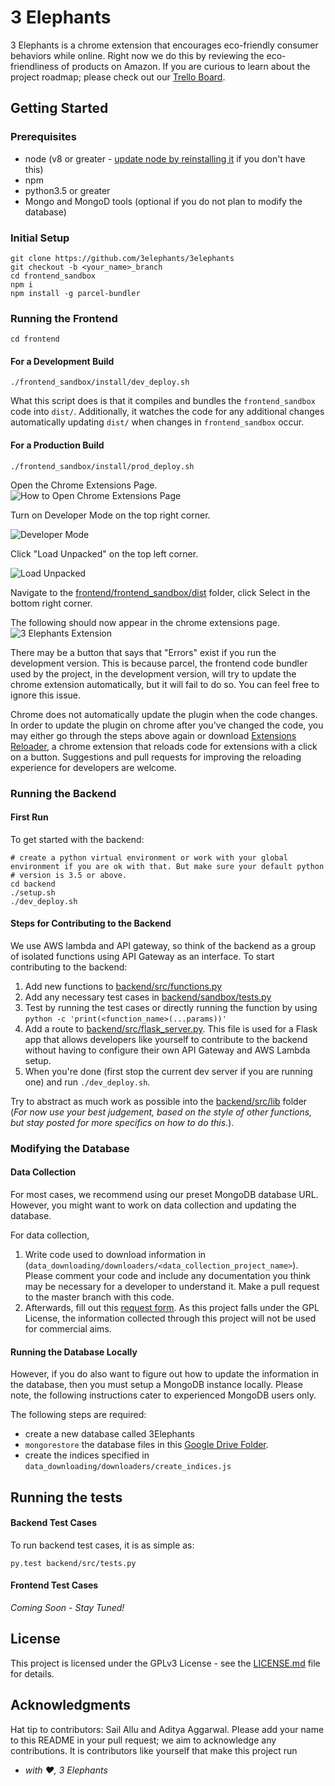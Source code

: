 # 3 Elephants

3 Elephants is a chrome extension that encourages eco-friendly consumer behaviors while online.
Right now we do this by reviewing the eco-friendliness of products on Amazon.
If you are curious to learn about the project roadmap; please check out our [Trello Board](https://trello.com/b/ar3tb4be/3elephants).

## Getting Started

### Prerequisites

* node (v8 or greater - [update node by reinstalling it](https://nodejs.org/en/) if you don't have this)
* npm
* python3.5 or greater
* Mongo and MongoD tools (optional if you do not plan to modify the database)


### Initial Setup
```
git clone https://github.com/3elephants/3elephants
git checkout -b <your_name>_branch
cd frontend_sandbox
npm i
npm install -g parcel-bundler
```
### Running the Frontend
```
cd frontend
```
#### For a Development Build
```
./frontend_sandbox/install/dev_deploy.sh
```
What this script does is that it compiles and bundles the `frontend_sandbox` code into `dist/`. Additionally, it watches the code for any additional changes automatically updating `dist/` when changes in `frontend_sandbox` occur.

#### For a Production Build
```
./frontend_sandbox/install/prod_deploy.sh
```

Open the Chrome Extensions Page.
![How to Open Chrome Extensions Page](docs/readme_screenshot_1.png)

Turn on Developer Mode on the top right corner.

![Developer Mode](docs/readme_screenshot_5.png)


Click "Load Unpacked" on the top left corner.

![Load Unpacked](docs/readme_screenshot_2.png)

Navigate to the [frontend/frontend_sandbox/dist](frontend/frontend_sandbox/dist) folder, click Select in the bottom right corner.
<!--![Select dist folder](docs/readme_screenshot_3.png)-->

The following should now appear in the chrome extensions page.
![3 Elephants Extension](docs/readme_screenshot_4.png)

There may be a button that says that "Errors" exist if you run the development version.
This is because parcel, the frontend code bundler used by the project, in the development version, will try to update the chrome extension automatically, but it will fail to do so. You can feel free to ignore this issue.

Chrome does not automatically update the plugin when the code changes. In order to update the plugin on chrome after you've changed the code, you may either go through the steps above again or download [Extensions Reloader](https://chrome.google.com/webstore/detail/extensions-reloader/fimgfedafeadlieiabdeeaodndnlbhid), a chrome extension that reloads code for extensions with a click on a button. Suggestions and pull requests for improving the reloading experience for developers are welcome.

### Running the Backend

#### First Run
To get started with the backend:

```
# create a python virtual environment or work with your global environment if you are ok with that. But make sure your default python  
# version is 3.5 or above.
cd backend
./setup.sh
./dev_deploy.sh
```
#### Steps for Contributing to the Backend

We use AWS lambda and API gateway, so think of the backend as a group of isolated functions using API Gateway as an interface. To start contributing to the backend:

1. Add new functions to [backend/src/functions.py](backend/src/functions.py)
2. Add any necessary test cases in [backend/sandbox/tests.py](backend/src/tests.py)  
3. Test by running the test cases or directly running the function by using `python -c 'print(<function_name>(...params))'`
4. Add a route to [backend/src/flask_server.py](backend/src/flask_server.py). This file is used for a Flask app that allows developers like yourself to contribute to the backend without having to configure their own API Gateway and AWS Lambda setup.
5. When you're done (first stop the current dev server if you are running one) and run `./dev_deploy.sh`.

Try to abstract as much work as possible into the [backend/src/lib](backend/src/lib) folder (_For now use your best judgement, based on the style of other functions, but stay posted for more specifics on how to do this._).


###  Modifying the Database

#### Data Collection
For most cases, we recommend using our preset MongoDB database URL. However, you might want to work on data collection and updating the database.

For data collection,
1) Write code used to download information in (`data_downloading/downloaders/<data_collection_project_name>`). Please comment your code and include any documentation you think may be necessary for a developer to understand it. Make a pull request to the master branch with this code.
2) Afterwards, fill out this [request form](https://forms.gle/ZYwACUHAvQHFa9fJA). As this project falls under the GPL License, the information collected through this project will not be used for commercial aims.
#### Running the Database Locally

However, if you do also want to figure out how to update the information in the database, then you must setup a MongoDB instance locally. Please note, the following instructions cater to experienced MongoDB users only.

The following steps are required:

* create a new database called 3Elephants
* `mongorestore` the database files in this [Google Drive Folder](https://drive.google.com/open?id=1bz84TSUN5LkenOcrm4fSfElhfvFPW4sd).
* create the indices specified in `data_downloading/downloaders/create_indices.js`

## Running the tests

#### Backend Test Cases

To run backend test cases, it is as simple as:

`py.test backend/src/tests.py`

#### Frontend Test Cases

_Coming Soon - Stay Tuned!_

<!-- ## Contributing

Please read [CONTRIBUTING.md](https://gist.github.com/PurpleBooth/b24679402957c63ec426) for details on our code of conduct, and the process for submitting pull requests to us. -->

## License

This project is licensed under the GPLv3 License - see the [LICENSE.md](LICENSE.md) file for details.

## Acknowledgments

Hat tip to contributors: Sail Allu and Aditya Aggarwal. Please add your name to this README in your pull request; we aim to acknowledge any contributions. It is contributors like yourself that make this project run
- _with ❤️, 3 Elephants_
